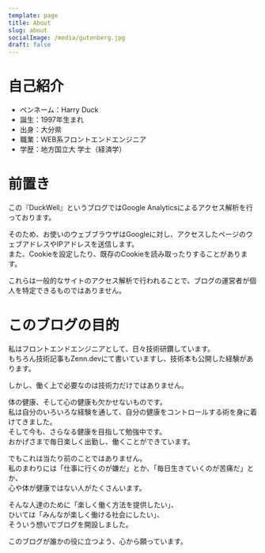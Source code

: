```yaml
---
template: page
title: About
slug: about
socialImage: /media/gutenberg.jpg
draft: false
---
```

# 自己紹介

* ペンネーム：Harry Duck
* 誕生：1997年生まれ
* 出身：大分県
* 職業：WEB系フロントエンドエンジニア
* 学歴：地方国立大 学士（経済学）

# 前置き
この『DuckWell』というブログではGoogle Analyticsによるアクセス解析を行っております。  

そのため、お使いのウェブブラウザはGoogleに対し、アクセスしたページのウェブアドレスやIPアドレスを送信します。  
また、Cookieを設定したり、既存のCookieを読み取ったりすることがあります。  

これらは一般的なサイトのアクセス解析で行われることで、ブログの運営者が個人を特定できるものではありません。  

# このブログの目的

私はフロントエンドエンジニアとして、日々技術研鑽しています。  
もちろん技術記事もZenn.devにて書いていますし、技術本も公開した経験があります。  

しかし、働く上で必要なのは技術力だけではありません。  

体の健康、そして心の健康も欠かせないものです。  
私は自分のいろいろな経験を通して、自分の健康をコントロールする術を身に着けてきました。  
そして今も、さらなる健康を目指して勉強中です。  
おかげさまで毎日楽しく出勤し、働くことができています。  

でもこれは当たり前のことではありません。  
私のまわりには「仕事に行くのが嫌だ」とか、「毎日生きていくのが苦痛だ」とか、  
心や体が健康ではない人がたくさんいます。  

そんな人達のために「楽しく働く方法を提供したい」、  
ひいては「みんなが楽しく働ける社会にしたい」、  
そういう想いでブログを開設しました。  

このブログが誰かの役に立つよう、心から願っています。
